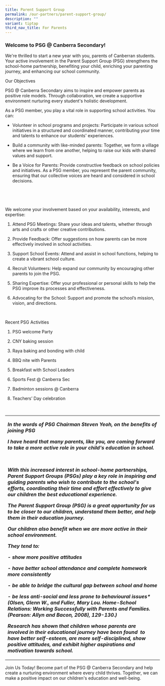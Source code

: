 ```yaml
---
title: Parent Support Group
permalink: /our-partners/parent-support-group/
description: ""
variant: tiptap
third_nav_title: For Parents
---
```

<h3>Welcome to PSG @ Canberra Secondary!</h3>
<p>We're thrilled to start a new year with you, parents of Canberran students.
Your active involvement in the Parent Support Group (PSG) strengthens the
school-home partnership, benefiting your child, enriching your parenting
journey, and enhancing our school community.</p>
<p></p>
<p>Our Objectives</p>
<p>PSG @ Canberra Secondary aims to inspire and empower parents as positive
role models. Through collaboration, we create a supportive environment
nurturing every student's holistic development.</p>
<p></p>
<p>As a PSG member, you play a vital role in supporting school activities.
You can:</p>
<ul data-tight="true" class="tight">
<li>
<p>Volunteer in school programs and projects: Participate in various school
initiatives in a structured and coordinated manner, contributing your time
and talents to enhance our students' experiences.</p>
</li>
<li>
<p>Build a community with like-minded parents: Together, we form a village
where we learn from one another, helping to raise our kids with shared
values and support.</p>
</li>
<li>
<p>Be a Voice for Parents: Provide constructive feedback on school policies
and initiatives. As a PSG member, you represent the parent community, ensuring
that our collective voices are heard and considered in school decisions.</p>
</li>
</ul>
<p>&nbsp;</p>
<p>&nbsp;</p>
<p>We welcome your involvement based on your availability, interests, and
expertise:</p>
<ol data-tight="true" class="tight">
<li>
<p>Attend PSG Meetings: Share your ideas and talents, whether through arts
and crafts or other creative contributions.</p>
</li>
<li>
<p>Provide Feedback: Offer suggestions on how parents can be more effectively
involved in school activities.</p>
</li>
<li>
<p>Support School Events: Attend and assist in school functions, helping
to create a vibrant school culture.</p>
</li>
<li>
<p>Recruit Volunteers: Help expand our community by encouraging other parents
to join the PSG.</p>
</li>
<li>
<p>Sharing Expertise: Offer your professional or personal skills to help
the PSG improve its processes and effectiveness.</p>
</li>
<li>
<p>Advocating for the School: Support and promote the school’s mission, vision,
and directions.</p>
</li>
</ol>
<p>&nbsp;</p>
<p>Recent PSG Activities</p>
<ol data-tight="true" class="tight">
<li>
<p>PSG welcome Party</p>
</li>
<li>
<p>CNY baking session</p>
</li>
<li>
<p>Raya baking and bonding with child</p>
</li>
<li>
<p>BBQ nite with Parents</p>
</li>
<li>
<p>Breakfast with School Leaders</p>
</li>
<li>
<p>Sports Fest @ Canberra Sec</p>
</li>
<li>
<p>Badminton sessions @ Canberra</p>
</li>
<li>
<p>Teachers’ Day celebration</p>
</li>
</ol>
<p>&nbsp;</p>
<table style="minWidth: 25px">
<colgroup>
<col>
</colgroup>
<tbody>
<tr>
<td rowspan="1" colspan="1">
<p><strong><em>In the words of PSG Chairman Steven Yeoh, on the benefits of joining PSG</em></strong>
</p>
<p></p>
<p><strong><em>I have heard that many parents, like you, are coming forward to take a more active role in your child's education in school.</em></strong>
</p>
<p><strong><em>&nbsp;</em></strong>
</p>
<p><strong><em>With this increased interest in school-home partnerships, Parent Support Groups (PSGs) play a key role in inspiring and guiding parents who wish to contribute to the school's efforts, coordinating their time and effort effectively to give our children the best educational experience.</em></strong>
</p>
<p></p>
<p><strong><em>The Parent Support Group (PSG) is a great opportunity for us to be closer to our children, understand them better, and help them in their education journey.</em></strong>
</p>
<p></p>
<p><strong><em>Our children also benefit when we are more active in their school environment.</em></strong>
</p>
<p></p>
<p><strong><em>They tend to:</em></strong>
</p>
<p><strong><em>- show more positive attitudes</em></strong>
</p>
<p><strong><em>- have better school attendance and complete homework more consistently</em></strong>
</p>
<p><strong><em>- be able to bridge the cultural gap between school and home</em></strong>
</p>
<p><strong><em>- be less anti-social and less prone to behavioural issues* (Olsen, Glenn W., and Fuller, Mary Lou. Home-School Relations: Working Successfully with Parents and Families. (Pearson: Allyn and Bacon, 2008), 129-130.)</em></strong>
</p>
<p></p>
<p><strong><em>Research has shown that children whose parents are involved in their educational journey have been found&nbsp; to have better self-esteem, are more self-disciplined, show positive attitudes, and exhibit higher aspirations and motivation towards school.</em></strong>
</p>
</td>
</tr>
</tbody>
</table>
<p>Join Us Today! Become part of the PSG @ Canberra Secondary and help create
a nurturing environment where every child thrives. Together, we can make
a positive impact on our children's education and well-being.</p>
<p>&nbsp;</p>